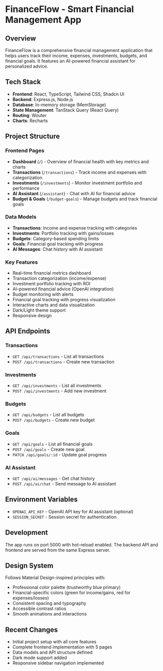 # FinanceFlow - Smart Financial Management App

## Overview
FinanceFlow is a comprehensive financial management application that helps users track their income, expenses, investments, budgets, and financial goals. It features an AI-powered financial assistant for personalized advice.

## Tech Stack
- **Frontend**: React, TypeScript, Tailwind CSS, Shadcn UI
- **Backend**: Express.js, Node.js
- **Database**: In-memory storage (MemStorage)
- **State Management**: TanStack Query (React Query)
- **Routing**: Wouter
- **Charts**: Recharts

## Project Structure

### Frontend Pages
- **Dashboard** (`/`) - Overview of financial health with key metrics and charts
- **Transactions** (`/transactions`) - Track income and expenses with categorization
- **Investments** (`/investments`) - Monitor investment portfolio and performance
- **AI Assistant** (`/assistant`) - Chat with AI for financial advice
- **Budget & Goals** (`/budget-goals`) - Manage budgets and track financial goals

### Data Models
- **Transactions**: Income and expense tracking with categories
- **Investments**: Portfolio tracking with gains/losses
- **Budgets**: Category-based spending limits
- **Goals**: Financial goal tracking with progress
- **AI Messages**: Chat history with AI assistant

### Key Features
- Real-time financial metrics dashboard
- Transaction categorization (income/expense)
- Investment portfolio tracking with ROI
- AI-powered financial advice (OpenAI integration)
- Budget monitoring with alerts
- Financial goal tracking with progress visualization
- Interactive charts and data visualization
- Dark/Light theme support
- Responsive design

## API Endpoints

### Transactions
- `GET /api/transactions` - List all transactions
- `POST /api/transactions` - Create new transaction

### Investments
- `GET /api/investments` - List all investments
- `POST /api/investments` - Add new investment

### Budgets
- `GET /api/budgets` - List all budgets
- `POST /api/budgets` - Create new budget

### Goals
- `GET /api/goals` - List all financial goals
- `POST /api/goals` - Create new goal
- `PATCH /api/goals/:id` - Update goal progress

### AI Assistant
- `GET /api/ai/messages` - Get chat history
- `POST /api/ai/chat` - Send message to AI assistant

## Environment Variables
- `OPENAI_API_KEY` - OpenAI API key for AI assistant (optional)
- `SESSION_SECRET` - Session secret for authentication

## Development
The app runs on port 5000 with hot-reload enabled. The backend API and frontend are served from the same Express server.

## Design System
Follows Material Design-inspired principles with:
- Professional color palette (trustworthy blue primary)
- Financial-specific colors (green for income/gains, red for expenses/losses)
- Consistent spacing and typography
- Accessible contrast ratios
- Smooth animations and interactions

## Recent Changes
- Initial project setup with all core features
- Complete frontend implementation with 5 pages
- Data models and API structure defined
- Dark mode support added
- Responsive sidebar navigation implemented
